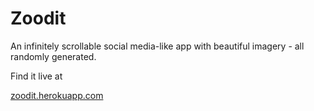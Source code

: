 # Zoodit

An infinitely scrollable social media-like app with beautiful imagery - all randomly generated.

Find it live at 

[zoodit.herokuapp.com](https://zoodit.herokuapp.com)